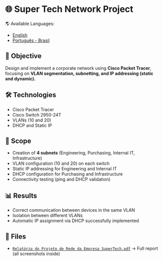 # 🌐 Super Tech Network Project

🌎 Available Languages:  
- [English](README.md)  
- [Português - Brasil](README.pt-BR.md)

## 🎯 Objective
Design and implement a corporate network using **Cisco Packet Tracer**, focusing on **VLAN segmentation, subnetting, and IP addressing (static and dynamic).**

## 🛠️ Technologies
- Cisco Packet Tracer  
- Cisco Switch 2950-24T  
- VLANs (10 and 20)  
- DHCP and Static IP  

## 📌 Scope
- Creation of **4 subnets** (Engineering, Purchasing, Internal IT, Infrastructure)  
- VLAN configuration (10 and 20) on each switch  
- Static IP addressing for Engineering and Internal IT  
- DHCP configuration for Purchasing and Infrastructure  
- Connectivity testing (ping and DHCP validation)  

## 📊 Results
- Correct communication between devices in the same VLAN  
- Isolation between different VLANs  
- Automatic IP assignment via DHCP successfully implemented  

## 📂 Files
- [`Relatório do Projeto de Rede da Empresa SuperTech.pdf`](report/Relatório%20do%20Projeto%20de%20Rede%20da%20Empresa%20SuperTech.pdf) → Full report (all screenshots inside)
